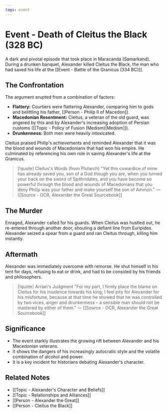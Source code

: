 ```yaml
---
tags: event
---
```


# Event - Death of Cleitus the Black (328 BC)

A dark and pivotal episode that took place in Maracanda (Samarkand). During a drunken banquet, Alexander killed Cleitus the Black, the man who had saved his life at the [[Event - Battle of the Granicus (334 BC)]].

## The Confrontation
The argument erupted from a combination of factors:
- **Flattery:** Courtiers were flattering Alexander, comparing him to gods and belittling his father, [[Person - Philip II of Macedon]].
- **Macedonian Resentment:** Cleitus, a veteran of the old guard, was angered by this and by Alexander's increasing adoption of Persian customs ([[Topic - Policy of Fusion (Medism)|Medism]]).
- **Drunkenness:** Both men were heavily intoxicated.

Cleitus praised Philip's achievements and reminded Alexander that it was the blood and wounds of Macedonians that had won his empire. He culminated by referencing his own role in saving Alexander's life at the Granicus.

> [!quote] Cleitus's Words (from Plutarch)
> "Yet this cowardice of mine has already saved you, son of a God though you are, when you turned your back on the sword of Spithridates, and you have become so powerful through the blood and wounds of Macedonians that you deny Philip was your father and make yourself the son of Ammon."
> — [[Source - OCR, Alexander the Great Sourcebook]]

## The Murder
Enraged, Alexander called for his guards. When Cleitus was hustled out, he re-entered through another door, shouting a defiant line from Euripides. Alexander seized a spear from a guard and ran Cleitus through, killing him instantly.

## Aftermath
Alexander was immediately overcome with remorse. He shut himself in his tent for days, refusing to eat or drink, and had to be consoled by his friends and philosophers.

> [!quote] Arrian's Judgment
> "For my part, I firmly place the blame on Cleitus for his insolence towards his king; I feel pity for Alexander for his misfortune, because at that time he showed that he was controlled by two vices, anger and drunkenness – a sensible man should not be mastered by either of them."
> — [[Source - OCR, Alexander the Great Sourcebook]]

## Significance
- The event starkly illustrates the growing rift between Alexander and his Macedonian veterans.
- It shows the dangers of his increasingly autocratic style and the volatile combination of alcohol and power.
- It is a key incident for historians debating Alexander's character.

## Related Notes
- [[Topic - Alexander's Character and Beliefs]]
- [[Topic - Relationships and Alliances]]
- [[Person - Alexander the Great]]
- [[Person - Cleitus the Black]]
